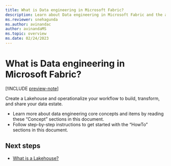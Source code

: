 ```yaml
---
title: What is Data engineering in Microsoft Fabric?
description: Learn about Data engineering in Microsoft Fabric and the analytics functionality it offers. 
ms.reviewer: snehagunda
ms.author: avinandac
author: avinandaMS
ms.topic: overview
ms.date: 02/24/2023
---
```


# What is Data engineering in Microsoft Fabric?

[!INCLUDE [preview-note](../includes/preview-note.md)]

Create a Lakehouse and operationalize your workflow to build, transform, and share your data estate.

- Learn more about data engineering core concepts and items by reading these “Concept” sections in this document.
- Follow step-by-step instructions to get started with the “HowTo” sections in this document.

## Next steps

- [What is a Lakehouse?](lakehouse-overview.md)
